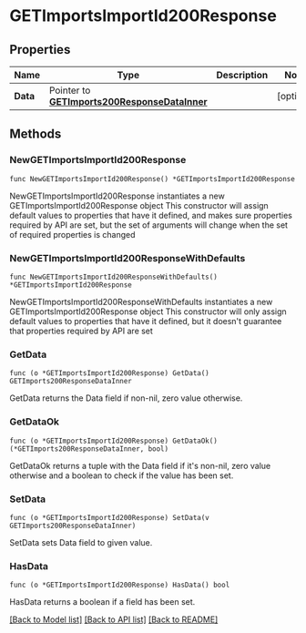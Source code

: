 # GETImportsImportId200Response

## Properties

Name | Type | Description | Notes
------------ | ------------- | ------------- | -------------
**Data** | Pointer to [**GETImports200ResponseDataInner**](GETImports200ResponseDataInner.md) |  | [optional] 

## Methods

### NewGETImportsImportId200Response

`func NewGETImportsImportId200Response() *GETImportsImportId200Response`

NewGETImportsImportId200Response instantiates a new GETImportsImportId200Response object
This constructor will assign default values to properties that have it defined,
and makes sure properties required by API are set, but the set of arguments
will change when the set of required properties is changed

### NewGETImportsImportId200ResponseWithDefaults

`func NewGETImportsImportId200ResponseWithDefaults() *GETImportsImportId200Response`

NewGETImportsImportId200ResponseWithDefaults instantiates a new GETImportsImportId200Response object
This constructor will only assign default values to properties that have it defined,
but it doesn't guarantee that properties required by API are set

### GetData

`func (o *GETImportsImportId200Response) GetData() GETImports200ResponseDataInner`

GetData returns the Data field if non-nil, zero value otherwise.

### GetDataOk

`func (o *GETImportsImportId200Response) GetDataOk() (*GETImports200ResponseDataInner, bool)`

GetDataOk returns a tuple with the Data field if it's non-nil, zero value otherwise
and a boolean to check if the value has been set.

### SetData

`func (o *GETImportsImportId200Response) SetData(v GETImports200ResponseDataInner)`

SetData sets Data field to given value.

### HasData

`func (o *GETImportsImportId200Response) HasData() bool`

HasData returns a boolean if a field has been set.


[[Back to Model list]](../README.md#documentation-for-models) [[Back to API list]](../README.md#documentation-for-api-endpoints) [[Back to README]](../README.md)


